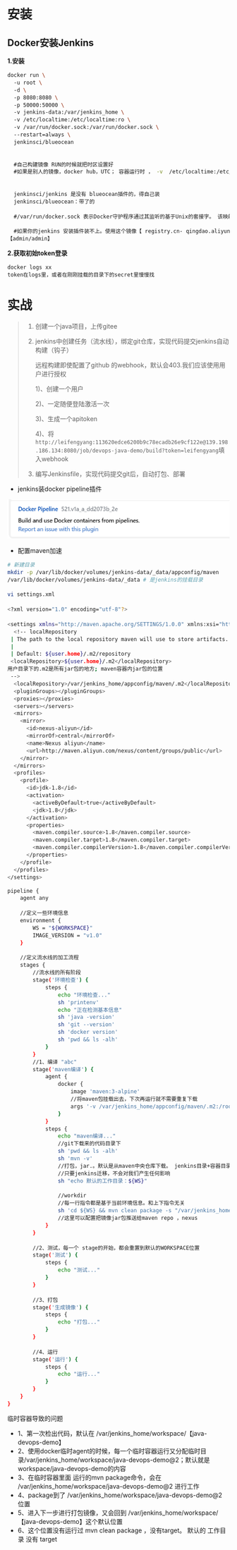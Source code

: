 # 安装

## Docker安装Jenkins

**1.安装**

~~~sh
docker run \ 
  -u root \ 
  -d \ 
  -p 8080:8080 \
  -p 50000:50000 \
  -v jenkins-data:/var/jenkins_home \ 
  -v /etc/localtime:/etc/localtime:ro \ 
  -v /var/run/docker.sock:/var/run/docker.sock \ 
  --restart=always \ 
  jenkinsci/blueocean
   
   
  #自己构建镜像 RUN的时候就把时区设置好 
  #如果是别人的镜像，docker hub，UTC； 容器运行时 ， -v  /etc/localtime:/etc/localtime:ro 
   
   
  jenkinsci/jenkins 是没有 blueocean插件的，得自己装  
  jenkinsci/blueocean：带了的 
   
  #/var/run/docker.sock 表示Docker守护程序通过其监听的基于Unix的套接字。 该映射允许  jenkinsci/blueocean 容器与Docker守护进程通信， 如果 jenkinsci/blueocean 容器需要实例化 其他Docker容器，则该守护进程是必需的。 如果运行声明式管道，其语法包含agent部分用 docker；例 如， agent { docker { ... } } 此选项是必需的。  
   
  #如果你的jenkins 安装插件装不上。使用这个镜像【 registry.cn- qingdao.aliyuncs.com/lfy/jenkins:plugins-blueocean 】默认访问账号/密码是 
【admin/admin】 
~~~

**2.获取初始token登录**

~~~sh
docker logs xx
token在logs里，或者在刚刚挂载的目录下的secret里慢慢找
~~~



# 实战 

> 1. 创建一个java项目，上传gitee
>
> 2. jenkins中创建任务（流水线），绑定git仓库，实现代码提交jenkins自动构建（钩子）
>
>    远程构建即使配置了github 的webhook，默认会403.我们应该使用用户进行授权 
>
>    1)、创建一个用户 
>
>    2)、一定随便登陆激活一次 
>
>    3)、生成一个apitoken 
>
>    4)、将`http://leifengyang:113620edce6200b9c78ecadb26e9cf122e@139.198.186.134:8080/job/devops-java-demo/build?token=leifengyang`填入webhook
>
> 3. 编写Jenkinsfile，实现代码提交git后，自动打包、部署

- jenkins装docker pipeline插件

![image-20220923102424647](images/image-20220923102424647.png)

- 配置maven加速

~~~sh
# 新建目录
mkdir -p /var/lib/docker/volumes/jenkins-data/_data/appconfig/maven
/var/lib/docker/volumes/jenkins-data/_data # 是jenkins的挂载目录

vi settings.xml

<?xml version="1.0" encoding="utf-8"?>

<settings xmlns="http://maven.apache.org/SETTINGS/1.0.0" xmlns:xsi="http://www.w3.org/2001/XMLSchema-instance" xsi:schemaLocation="http://maven.apache.org/SETTINGS/1.0.0 http://maven.apache.org/xsd/settings-1.0.0.xsd">  
  <!-- localRepository
 | The path to the local repository maven will use to store artifacts.
 |
 | Default: ${user.home}/.m2/repository
 <localRepository>${user.home}/.m2</localRepository>
用户目录下的.m2是所有jar包的地方; maven容器内jar包的位置
 -->  
  <localRepository>/var/jenkins_home/appconfig/maven/.m2</localRepository>  
  <pluginGroups></pluginGroups>  
  <proxies></proxies>  
  <servers></servers>  
  <mirrors> 
    <mirror> 
      <id>nexus-aliyun</id>  
      <mirrorOf>central</mirrorOf>  
      <name>Nexus aliyun</name>  
      <url>http://maven.aliyun.com/nexus/content/groups/public</url> 
    </mirror> 
  </mirrors>  
  <profiles> 
    <profile> 
      <id>jdk-1.8</id>  
      <activation> 
        <activeByDefault>true</activeByDefault>  
        <jdk>1.8</jdk> 
      </activation>  
      <properties> 
        <maven.compiler.source>1.8</maven.compiler.source>  
        <maven.compiler.target>1.8</maven.compiler.target>  
        <maven.compiler.compilerVersion>1.8</maven.compiler.compilerVersion> 
      </properties> 
    </profile> 
  </profiles> 
</settings>
~~~



~~~sh
pipeline {
    agent any

    //定义一些环境信息
    environment {
        WS = "${WORKSPACE}"
        IMAGE_VERSION = "v1.0"
    }

    //定义流水线的加工流程
    stages {
        //流水线的所有阶段
        stage('环境检查') {
            steps {
                echo "环境检查..."
                sh 'printenv'
                echo "正在检测基本信息"
                sh 'java -version'
                sh 'git --version'
                sh 'docker version'
                sh 'pwd && ls -alh'
            }
        }
        //1、编译 "abc"
        stage('maven编译') {
            agent {
                docker {
                    image 'maven:3-alpine'
                    //将maven包挂载出去，下次再运行就不需要重复下载
                    args '-v /var/jenkins_home/appconfig/maven/.m2:/root/.m2'
                }
            }
            steps {
                echo "maven编译..."
                //git下载来的代码目录下
                sh 'pwd && ls -alh'
                sh 'mvn -v'
                //打包，jar.。默认是从maven中央仓库下载。 jenkins目录+容器目录；-s指定容器内位置
                //只要jenkins迁移，不会对我们产生任何影响
                sh "echo 默认的工作目录：${WS}"

                //workdir
                //每一行指令都是基于当前环境信息。和上下指令无关
                sh 'cd ${WS} && mvn clean package -s "/var/jenkins_home/appconfig/maven/settings.xml"  -Dmaven.test.skip=true '
                //这里可以配置把镜像jar包推送给maven repo ，nexus
            }
        }

        //2、测试，每一个 stage的开始，都会重置到默认的WORKSPACE位置
        stage('测试') {
            steps {
                echo "测试..."
            }
        }

        //3、打包
        stage('生成镜像') {
            steps {
                echo "打包..."
            }
        }

        //4、运行
        stage('运行') {
            steps {
                echo "运行..."
            }
        }
    }
}

~~~




临时容器导致的问题

- 1、第一次检出代码，默认在 /var/jenkins_home/workspace/【java-devops-demo】
- 2、使用docker临时agent的时候，每一个临时容器运行又分配临时目录/var/jenkins_home/workspace/java-devops-demo@2；默认就是workspace/java-devops-demo的内容
- 3、在临时容器里面 运行的mvn package命令，会在 /var/jenkins_home/workspace/java-devops-demo@2 进行工作
- 4、package到了 /var/jenkins_home/workspace/java-devops-demo@2 位置
- 5、进入下一步进行打包镜像，又会回到 /var/jenkins_home/workspace/【java-devops-demo】这个默认位置
- 6、这个位置没有运行过 mvn clean package ，没有target。 默认的 工作目录 没有 target